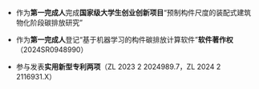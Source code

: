 - 作为<strong>第一完成人</strong>完成<strong>国家级大学生创业创新项目</strong>“预制构件尺度的装配式建筑物化阶段碳排放研究”

- 作为<strong>第一完成人</strong>登记“基于机器学习的构件碳排放计算软件”<strong>软件著作权</strong>（2024SR0948990）

- 参与发表<strong>实用新型专利两项</strong>（ZL 2023 2 2024989.7，ZL 2024 2 2116931.X）